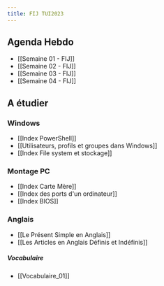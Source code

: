 ```yaml
---
title: FIJ TUI2023
---
```


## Agenda Hebdo

- [[Semaine 01 - FIJ]]
- [[Semaine 02 - FIJ]]
- [[Semaine 03 - FIJ]]
- [[Semaine 04 - FIJ]]

## A étudier 

### Windows
- [[Index PowerShell]]
- [[Utilisateurs, profils et groupes dans Windows]]
- [[Index File system et stockage]]

### Montage PC
- [[Index Carte Mère]]
- [[Index des ports d'un ordinateur]]
- [[Index BIOS]]

### Anglais
- [[Le Présent Simple en Anglais]]
- [[Les Articles en Anglais Définis et Indéfinis]]

##### Vocabulaire
- [[Vocabulaire_01]]
